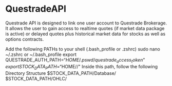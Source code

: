 # QuestradeAPI
Questrade API is designed to link one user account to Questrade Brokerage. It allows the user to gain access to realtime quotes (if market data package is active) or delayed quotes plus historical market data for stocks as well as options contracts.

Add the following PATHs to your shell (.bash_profile or .zshrc)
sudo nano ~/.zshrc or ~/.bash_profile
export QUESTRADE_AUTH_PATH=“$HOME/.pswd/questrade_access_token”
export STOCK_DATA_PATH=“$HOME/<Location to Data Archive Folder>/"
Inside this path, follow the following Directory Structure
$STOCK_DATA_PATH/Database/
$STOCK_DATA_PATH/OHLC/
